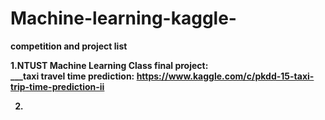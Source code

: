# Machine-learning-kaggle-

<b>competition and project list</b>

<b>1.NTUST Machine Learning Class final project:</br>
___taxi travel time prediction:
   https://www.kaggle.com/c/pkdd-15-taxi-trip-time-prediction-ii

2.
